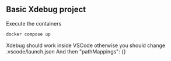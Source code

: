 ## Basic Xdebug project

Execute the containers

```sh
docker compose up
```

Xdebug should work inside VSCode otherwise you should change .vscode/launch.json
And then
"pathMappings": {}